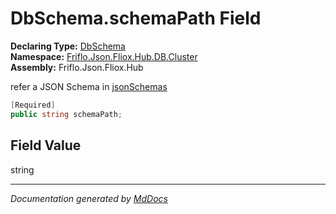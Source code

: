 ﻿<!--  
  <auto-generated>   
    The contents of this file were generated by a tool.  
    Changes to this file may be list if the file is regenerated  
  </auto-generated>   
-->

# DbSchema.schemaPath Field

**Declaring Type:** [DbSchema](../index.md)  
**Namespace:** [Friflo.Json.Fliox.Hub.DB.Cluster](../../index.md)  
**Assembly:** Friflo.Json.Fliox.Hub

refer a JSON Schema in [jsonSchemas](jsonSchemas.md)

```csharp
[Required]
public string schemaPath;
```

## Field Value

string

___

*Documentation generated by [MdDocs](https://github.com/ap0llo/mddocs)*
